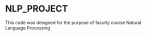 # NLP_PROJECT
This code was designed for the purpose of faculty course Natural Language Processing 
